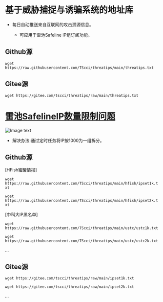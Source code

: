 # 基于威胁捕捉与诱骗系统的地址库

* 每日自动推送来自互联网的攻击溯源信息。
  
  * 可应用于雷池Safeline IP组订阅功能。

## Github源

``` wget https://raw.githubusercontent.com/TScci/threatips/main/threatips.txt ```

## Gitee源

``` wget https://gitee.com/tscci/threatips/raw/main/threatips.txt ```

# [雷池SafelineIP数量限制问题](https://github.com/chaitin/SafeLine/issues/632)

![Image text](IMG202402292x.png)

* 解决办法:通过定时任务将IP按1000为一组拆分。

## Github源

[HFish蜜罐情报]
  
``` wget https://raw.githubusercontent.com/TScci/threatips/main/hfish/ipset1k.txt ```

``` wget https://raw.githubusercontent.com/TScci/threatips/main/hfish/ipset2k.txt ```

[中科大IP黑名单]

``` wget https://raw.githubusercontent.com/TScci/threatips/main/ustc/ustc1k.txt ```

``` wget https://raw.githubusercontent.com/TScci/threatips/main/ustc/ustc2k.txt ```

...

## Gitee源

``` wget https://gitee.com/tscci/threatips/raw/main/ipset1k.txt ```

``` wget https://gitee.com/tscci/threatips/raw/main/ipset2k.txt ```

...
